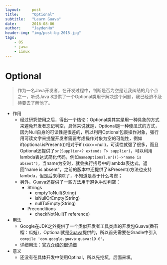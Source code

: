 ```yaml
---
layout:     post
title:      "Optional"
subtitle:   "Learn Guava"
date:       2016-08-06
author:     "JaydenHo"
header-img: "img/post-bg-2015.jpg"
tags:
    - OS
    - java
    - Linux
---
```


# Optional

>   作为一名Java开发者，在开发过程中，判断是否为空是让我纠结的几个点之一，听说Java 8提供了一个Optional类用于解决这个问题，我已经迫不及待要去了解他了。

- 作用
    - 经过研究使用之后，得出一个结论：Optional类其实是用一种具象的方式来避免开发者忘记判空，具体来说就是，Optional是一种傻瓜式的方式，因为Null自身的可读性是很差的，所以利用Optional包裹操作对象，强行用可读文字来提醒开发者需要考虑操作对象为空的可能性，例如if(optional.isPresent())相对于if (xxx==null)，可读性就强了很多，而且Optional还提供了`or(Supplier<? extends T> supplier)`，可以利用lambda表达式简化代码，例如`nameOptional.or(()->"name is absent")`，当name为空时，就会执行括号中的lambda表达式，返回"name is absent"，之前的版本中还提供了isPresent()方法也支持lambda，但是后来移除了，不知道是基于什么考虑；
    - 另外，Guava还提供了一些方法用于避免手动判空：
        - Strings
            - emptyToNull(String) 
            - isNullOrEmpty(String)
            - nullToEmpty(String)
        - Preconditions
            - checkNotNull(T reference) 
- 用法
  - Google在JDK之外提供了一个类似开发者工具类库的开发包Guava(番石榴：瓜娃)，Optional就是[Guava](https://github.com/google/guava)提供的，所以首先需要在Gradle中引入`compile 'com.google.guava:guava:19.0'`。
  - 详细用法：[官方介绍的很详细](https://github.com/google/guava/wiki/UsingAndAvoidingNullExplained#optional)
- 意义
    - 还没有在具体开发中使用Optinal，所以先挖坑，后面来填。 
